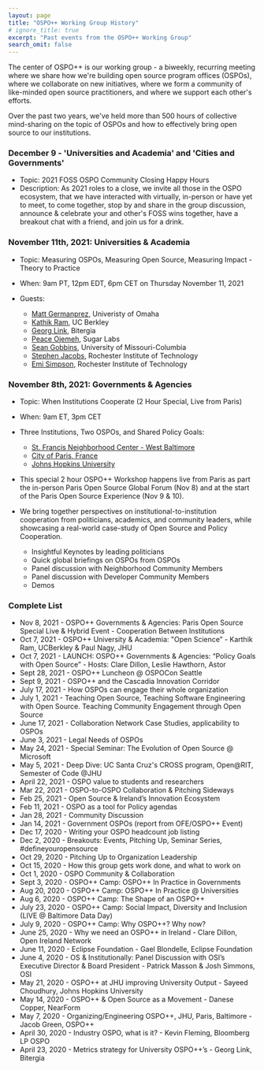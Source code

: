 ```yaml
---
layout: page
title: "OSPO++ Working Group History"
# ignore_title: true
excerpt: "Past events from the OSPO++ Working Group"
search_omit: false
---
```


The center of OSPO++ is our working group - a biweekly, recurring meeting where we share how we're building open source program offices (OSPOs), where we collaborate on new initiatives, where we form a community of like-minded open source practitioners, and where we support each other's efforts.


Over the past two years, we've held more than 500 hours of collective mind-sharing on the topic of OSPOs and how to effectively bring open source to our institutions.

### December 9 - 'Universities and Academia' and 'Cities and Governments'
  - Topic:  2021 FOSS OSPO Community Closing Happy Hours
  - Description:   As 2021 roles to a close, we invite all those in the OSPO ecosystem, that we have interacted with virtually, in-person or have yet to meet, to come together, stop by and share in the group discussion, announce & celebrate your and other's FOSS wins together, have a breakout chat with a friend, and join us for a drink.

### November 11th, 2021:  Universities & Academia

- Topic:  Measuring OSPOs, Measuring Open Source, Measuring Impact - Theory to Practice

- When: 9am PT, 12pm EDT, 6pm CET on Thursday November 11, 2021

- Guests:
    * [Matt Germanprez](https://www.unomaha.edu/college-of-information-science-and-technology/about/faculty-staff/matt-germonprez.php), Univeristy of Omaha
    * [Kathik Ram](https://ram.berkeley.edu/), UC Berkley
    * [Georg Link](https://www.linkedin.com/in/georglink/), Bitergia
    * [Peace Ojemeh](https://www.linkedin.com/in/peace-ojemeh-0b5bb2151/), Sugar Labs
    * [Sean Gobbins](https://www.seangoggins.net/), University of Missouri-Columbia
    * [Stephen Jacobs](https://www.linkedin.com/in/itprofjacobs/), Rochester Institute of Technology
    * [Emi Simpson](https://opensource.ieee.org/emi), Rochester Institute of Technology

### November 8th, 2021:  Governments & Agencies

- Topic:  When Institutions Cooperate (2 Hour Special, Live from Paris)

- When: 9am ET, 3pm CET

- Three Institutions, Two OSPOs, and Shared Policy Goals:
    * [St. Francis Neighborhood Center - West Baltimore](https://www.stfranciscenter.org/)
    * [City of Paris, France](https://opensource.paris.fr/ossparis/)
    * [Johns Hopkins University](https://drcc.library.jhu.edu/open-source-programs-office/)

- This special 2 hour OSPO++ Workshop happens live from Paris as part the in-person Paris Open Source Global Forum (Nov 8) and at the start of the Paris Open Source Experience (Nov 9 & 10).  

- We bring together perspectives on institutional-to-institution cooperation from politicians, academics, and community leaders, while showcasing a real-world case-study of Open Source and Policy Cooperation.

    * Insightful Keynotes by leading politicians
    * Quick global briefings on OSPOs from OSPOs
    * Panel discussion with Neighborhood Community Members
    * Panel discussion with Developer Community Members
    * Demos

### Complete List

- Nov 8, 2021 - OSPO++ Governments & Agencies: Paris Open Source Special Live & Hybrid Event - Cooperation Between Institutions
- Oct 7, 2021 - OSPO++ University & Academia: "Open Science” - Karthik Ram, UCBerkley & Paul Nagy, JHU
- Oct 7, 2021 - LAUNCH: OSPO++ Governments & Agencies: “Policy Goals with Open Source” - Hosts: Clare Dillon, Leslie Hawthorn, Astor
- Sept 28, 2021 - OSPO++ Luncheon @ OSPOCon Seattle
- Sept 9, 2021 - OSPO++ and the Cascadia Innovation Corridor
- July 17, 2021 - How OSPOs can engage their whole organization
- July 1, 2021 - Teaching Open Source, Teaching Software Engineering with Open Source. Teaching Community Engagement through Open Source
- June 17, 2021 - Collaboration Network Case Studies, applicability to OSPOs
- June 3, 2021 - Legal Needs of OSPOs
- May 24, 2021 - Special Seminar: The Evolution of Open Source @ Microsoft
- May 5, 2021 - Deep Dive: UC Santa Cruz's CROSS program, Open@RIT, Semester of Code @JHU
- April 22, 2021 - OSPO value to students and researchers
- Mar 22, 2021 - OSPO-to-OSPO Collaboration & Pitching Sideways
- Feb 25, 2021 - Open Source & Ireland’s Innovation Ecosystem
- Feb 11, 2021 - OSPO as a tool for Policy agendas
- Jan 28, 2021 - Community Discussion
- Jan 14, 2021 - Government OSPOs (report from OFE/OSPO++ Event)
- Dec 17, 2020 - Writing your OSPO headcount job listing
- Dec 2, 2020 - Breakouts: Events, Pitching Up, Seminar Series, #defineyouropensource
- Oct 29, 2020 - Pitching Up to Organization Leadership
- Oct 15, 2020 - How this group gets work done, and what to work on
- Oct 1, 2020 - OSPO Community & Collaboration
- Sept 3, 2020 - OSPO++ Camp: OSPO++ In Practice in Governments
- Aug 20, 2020 - OSPO++ Camp: OSPO++ In Practice @ Universities
- Aug 6, 2020 - OSPO++ Camp: The Shape of an OSPO++
- July 23, 2020 - OSPO++ Camp: Social Impact, Diversity and Inclusion (LIVE @ Baltimore Data Day)
- July 9, 2020 - OSPO++ Camp: Why OSPO++? Why now?
- June 25, 2020 - Why we need an OSPO++ in Ireland - Clare Dillon, Open Ireland Network
- June 11, 2020 - Eclipse Foundation -  Gael Blondelle, Eclipse Foundation
- June 4, 2020 - OS & Institutionally: Panel Discussion with OSI’s Executive Director & Board President - Patrick Masson & Josh Simmons, OSI
- May 21, 2020 - OSPO++ at JHU improving University Output - Sayeed Choudhury, Johns Hopkins University
- May 14, 2020 - OSPO++ & Open Source as a Movement  - Danese Copper, NearForm
- May 7, 2020 - Organizing/Engineering OSPO++, JHU, Paris, Baltimore - Jacob Green, OSPO++
- April 30, 2020 - Industry OSPO, what is it? - Kevin Fleming, Bloomberg LP OSPO
- April 23, 2020 - Metrics strategy for University OSPO++’s - Georg Link, Bitergia
